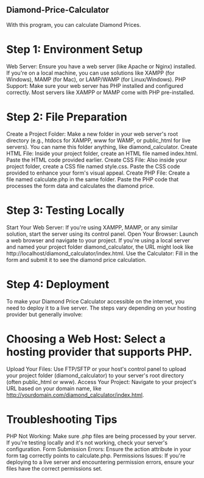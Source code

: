 ## Diamond-Price-Calculator 
With this program, you can calculate Diamond Prices.

# Step 1: Environment Setup
Web Server: Ensure you have a web server (like Apache or Nginx) installed. If you're on a local machine, you can use solutions like XAMPP (for Windows), MAMP (for Mac), or LAMP/WAMP (for Linux/Windows).
PHP Support: Make sure your web server has PHP installed and configured correctly. Most servers like XAMPP or MAMP come with PHP pre-installed.

# Step 2: File Preparation
Create a Project Folder: Make a new folder in your web server's root directory (e.g., htdocs for XAMPP, www for WAMP, or public_html for live servers). You can name this folder anything, like diamond_calculator.
Create HTML File: Inside your project folder, create an HTML file named index.html. Paste the HTML code provided earlier.
Create CSS File: Also inside your project folder, create a CSS file named style.css. Paste the CSS code provided to enhance your form's visual appeal.
Create PHP File: Create a file named calculate.php in the same folder. Paste the PHP code that processes the form data and calculates the diamond price.

# Step 3: Testing Locally
Start Your Web Server: If you're using XAMPP, MAMP, or any similar solution, start the server using its control panel.
Open Your Browser: Launch a web browser and navigate to your project. If you're using a local server and named your project folder diamond_calculator, the URL might look like http://localhost/diamond_calculator/index.html.
Use the Calculator: Fill in the form and submit it to see the diamond price calculation.

# Step 4: Deployment
To make your Diamond Price Calculator accessible on the internet, you need to deploy it to a live server. The steps vary depending on your hosting provider but generally involve:
# Choosing a Web Host: Select a hosting provider that supports PHP.
Upload Your Files: Use FTP/SFTP or your host's control panel to upload your project folder (diamond_calculator) to your server's root directory (often public_html or www).
Access Your Project: Navigate to your project's URL based on your domain name, like http://yourdomain.com/diamond_calculator/index.html.

# Troubleshooting Tips
PHP Not Working: Make sure .php files are being processed by your server. If you're testing locally and it's not working, check your server's configuration.
Form Submission Errors: Ensure the action attribute in your form tag correctly points to calculate.php.
Permissions Issues: If you're deploying to a live server and encountering permission errors, ensure your files have the correct permissions set.
